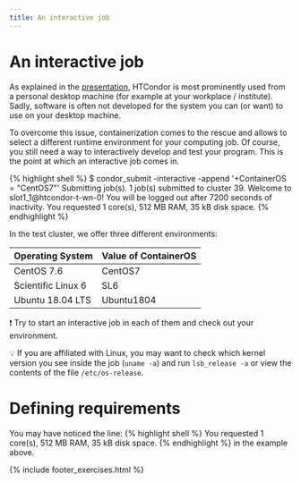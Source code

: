```yaml
---
title: An interactive job
---
```

# An interactive job

As explained in the [presentation](../../presentation/presentation.pdf), HTCondor is most prominently used from a personal desktop machine (for example at your workplace / institute). Sadly, software is often not developed for the system you can (or want) to use on your desktop machine.

To overcome this issue, containerization comes to the rescue and allows to select a different runtime environment for your computing job.
Of course, you still need a way to interactively develop and test your program. This is the point at which an interactive job comes in.

{% highlight shell %}
$ condor_submit -interactive -append '+ContainerOS = "CentOS7"'
Submitting job(s).
1 job(s) submitted to cluster 39.
Welcome to slot1_1@htcondor-t-wn-0!
You will be logged out after 7200 seconds of inactivity.
You requested 1 core(s), 512 MB RAM, 35 kB disk space.
{% endhighlight %}

In the test cluster, we offer three different environments:

| Operating System   | Value of ContainerOS |
|:-------------------|:---------------------|
| CentOS 7.6         | CentOS7              |
| Scientific Linux 6 | SL6                  |
| Ubuntu 18.04 LTS   | Ubuntu1804           |

:exclamation: Try to start an interactive job in each of them and check out your environment.

:bulb: If you are affiliated with Linux, you may want to check which kernel version you see inside the job (`uname -a`) and run `lsb_release -a` or view the contents of the file `/etc/os-release`.



# Defining requirements

You may have noticed the line:
{% highlight shell %}
You requested 1 core(s), 512 MB RAM, 35 kB disk space.
{% endhighlight %}
in the example above.


{% include footer_exercises.html %}
